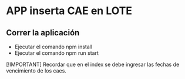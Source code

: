 # APP inserta CAE en LOTE

## Correr la aplicación
- Ejecutar el comando npm install
- Ejecutar el comando npm run start

[!IMPORTANT] 
Recordar que en el index se debe ingresar las fechas de vencimiento de los caes.
